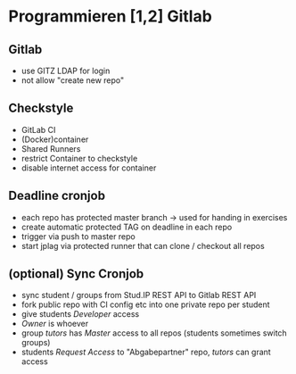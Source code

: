 # Programmieren [1,2] Gitlab

## Gitlab

- use GITZ LDAP for login
- not allow "create new repo"

## Checkstyle

- GitLab CI
- (Docker)container
- Shared Runners
- restrict Container to checkstyle
- disable internet access for container
  
## Deadline cronjob

- each repo has protected master branch -> used for handing in exercises
- create automatic protected TAG on deadline in each repo
- trigger via push to master repo
- start jplag via protected runner that can clone / checkout all repos

## (optional) Sync Cronjob

- sync student / groups from Stud.IP REST API to Gitlab REST API
- fork public repo with CI config etc into one private repo per student
- give students *Developer* access
- *Owner* is whoever
- group *tutors* has *Master* access to all repos (students sometimes switch groups)
- students *Request Access* to "Abgabepartner" repo, *tutors* can grant access
